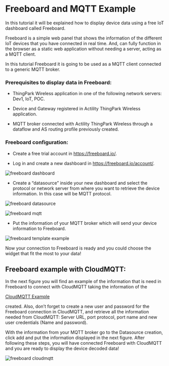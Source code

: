 # Freeboard and MQTT Example
In this tutorial it will be explained how to display device data using a free IoT dashboard called Freeboard.

Freeboard is a simple web panel that shows the information of the different IoT devices that you have connected in real time. And, can fully function in the browser as a static web application without needing a server, acting as a MQTT client. 

In this tutorial Freeboard it is going to be used as a MQTT client connected to a generic MQTT broker.

### Prerequisites to display data in Freeboard:

- ThingPark Wireless application in one of the following network servers: Dev1, IoT, POC.

- Device and Gateway registered in Actility ThingPark Wireless application.

- MQTT broker connected with Actility ThingPark Wireless through a dataflow and AS routing profile previously created.

### Freeboard configuration:

- Create a free trial account in https://freeboard.io/.

- Log in and create a new dashboard in https://freeboard.io/account/.
 
![freeboard dashboard](https://user-images.githubusercontent.com/41436968/43262327-06ab794c-90e0-11e8-95b0-78ea14ca6f07.jpg)

- Create a “datasource” inside your new dashboard and select the protocol or network server from where you want to retrieve the device information. In this case will be MQTT protocol.
 
![freeboard datasource](https://user-images.githubusercontent.com/41436968/43262334-0cb1f08c-90e0-11e8-83cd-542106552632.jpg)
 
![freeboard mqtt](https://user-images.githubusercontent.com/41436968/43262341-13433d66-90e0-11e8-850d-360d84c85413.jpg)

- Put the information of your MQTT broker which will send your device information to Freeboard.
 
![freeboard template example](https://user-images.githubusercontent.com/41436968/43262358-244ef9a6-90e0-11e8-86b4-e920e999b382.png)

Now your connection to Freeboard is ready and you could choose the widget that fit the most to your data!

## Freeboard example with CloudMQTT:

In the next figure you will find an example of the information that is need in Freeboard to connect with CloudMQTT taking the information of the<p> <a href="https://github.com/ActilityConnectors/DX-API-Dataflow/tree/master/Connect%20with%20ThingPark%20Wireless/DX-API%20Dataflow%20Swagger%20UI/MQTT%20Example">CloudMQTT Example</a> </p>created. Also, don’t forget to create a new user and password for the Freeboard connection in CloudMQTT, and retrieve all the information needed from CloudMQTT: Server URL, port protocol, port name and new user credentials (Name and password).

With the information from your MQTT broker go to the Datasource creation, click add and put the information displayed in the next figure. After following these steps, you will have connected Freeboard with CloudMQTT and you are ready to display the device decoded data!
 
![freeboard cloudmqtt](https://user-images.githubusercontent.com/41436968/43262363-29b746dc-90e0-11e8-846a-46e186fb2ccd.jpg)
